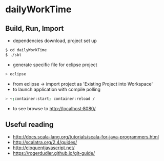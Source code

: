 # dailyWorkTime #

## Build, Run, Import ##
* dependencies download, project set up
```sh
$ cd dailyWorkTime
$ ./sbt 
```
* generate specific file for eclipse project
```sh
> eclipse
```
* from eclipse -> import project as 'Existing Project into Workspace'
* to launch application with compile polling
```sh
> ~;container:start; container:reload / 
```
* to see browse to [http://localhost:8080/](http://localhost:8080/)

## Useful reading ##
* http://docs.scala-lang.org/tutorials/scala-for-java-programmers.html
* http://scalatra.org/2.4/guides/
* http://eloquentjavascript.net/
* https://rogerdudler.github.io/git-guide/
